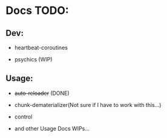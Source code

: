 # Docs TODO:

## Dev:

- heartbeat-coroutines

- psychics (WIP)

## Usage:

- ~~auto-reloader~~ (DONE)

- chunk-dematerializer(Not sure if I have to work with this...)

- control

- and other Usage Docs WIPs...
